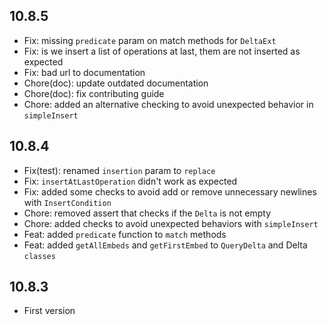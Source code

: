 ## 10.8.5

* Fix: missing `predicate` param on match methods for `DeltaExt`
* Fix: is we insert a list of operations at last, them are not inserted as expected
* Fix: bad url to documentation 
* Chore(doc): update outdated documentation 
* Chore(doc): fix contributing guide
* Chore: added an alternative checking to avoid unexpected behavior in `simpleInsert`

## 10.8.4

* Fix(test): renamed `insertion` param to `replace`
* Fix: `insertAtLastOperation` didn't work as expected
* Fix: added some checks to avoid add or remove unnecessary newlines with `InsertCondition`
* Chore: removed assert that checks if the `Delta` is not empty
* Chore: added checks to avoid unexpected behaviors with `simpleInsert`
* Feat: added `predicate` function to `match` methods
* Feat: added `getAllEmbeds` and `getFirstEmbed` to `QueryDelta` and Delta `classes`

## 10.8.3

* First version
